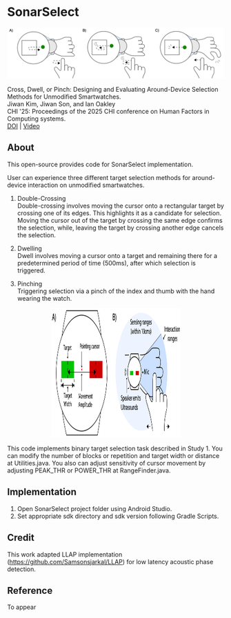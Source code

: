 # SonarSelect
![SonarSelect](SonarSelect.png)

Cross, Dwell, or Pinch: Designing and Evaluating Around-Device Selection Methods for Unmodified Smartwatches.        
Jiwan Kim, Jiwan Son, and Ian Oakley    
CHI '25: Proceedings of the 2025 CHI conference on Human Factors in Computing systems.    
[DOI]() | [Video]()    

## About    
This open-source provides code for SonarSelect implementation.    

User can experience three different target selection methods for around-device interaction on unmodified smartwatches.    

1. Double-Crossing    
Double-crossing involves moving the cursor onto a rectangular target by crossing one of its edges. This highlights it as a candidate for selection. Moving the cursor out of the target by crossing the same edge confirms the selection, while, leaving the target by crossing another edge cancels the selection.    

2. Dwelling    
Dwell involves moving a cursor onto a target and remaining there for a predetermined period of time (500ms), after which selection is triggered.    

3. Pinching    
Triggering selection via a pinch of the index and thumb with the hand wearing the watch.   


<!-- ![SystemUI](system_ui.png){: width="50%"}{: .center}     -->
<center><img src="system_ui.png" width="300" height="300"></center>

This code implements binary target selection task described in Study 1. You can modify the number of blocks or repetition and target width or distance at Utilities.java. You also can adjust sensitivity of cursor movement by adjusting PEAK_THR or POWER_THR at RangeFinder.java.    

## Implementation    

1. Open SonarSelect project folder using Android Studio.   
2. Set appropriate sdk directory and sdk version following Gradle Scripts.   


## Credit

This work adapted LLAP implementation (https://github.com/Samsonsjarkal/LLAP) for low latency acoustic phase detection. 

## Reference
To appear